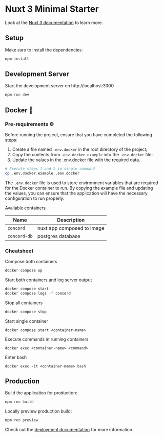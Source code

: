 # Nuxt 3 Minimal Starter

Look at the [Nuxt 3 documentation](https://nuxt.com/docs/getting-started/introduction) to learn more.

## Setup

Make sure to install the dependencies:

```bash
npm install
```

## Development Server

Start the development server on http://localhost:3000

```bash
npm run dev
```

## Docker 🐳
### Pre-requirements ⚙️
Before running the project, ensure that you have completed the following steps:

1. Create a file named `.env.docker` in the root directory of the project;
2. Copy the contents from `.env.docker.example` into the `.env.docker` file;
3. Update the values in the .env.docker file with the required data.
```bash
# Execute steps 1 and 2 in single command
cp .env.docker.example .env.docker
```

The `.env.docker` file is used to store environment variables that are
required for the Docker container to run.
By copying the example file and updating the values,
you can ensure that the application will have the necessary configuration
to run properly.

Available containers

| Name         | Description                |
|--------------|----------------------------|
| `concord`    | nuxt app composed to image |
| `concord-db` | postgres database          |


### Cheatsheet

Compose both containers
```bash
docker compose up
```

Start both containers and log server output
```bash
docker compose start
docker compose logs -f concord
```

Stop all containers
```bash
docker compose stop
```

Start single container
```
docker compose start <container-name>
```

Execute commands in running containers
```
docker exec <container-name> <command>
```

Enter bash
```
docker exec -it <container-name> bash
```

## Production

Build the application for production:

```bash
npm run build
```

Locally preview production build:

```bash
npm run preview
```

Check out the [deployment documentation](https://nuxt.com/docs/getting-started/deployment) for more information.

